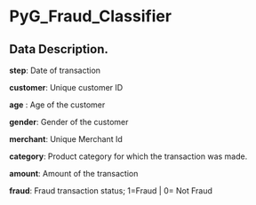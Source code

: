 # PyG_Fraud_Classifier

## Data Description.

**step**: Date of transaction

**customer**: Unique customer ID

**age** : Age of the customer

**gender**: Gender of the customer

**merchant**: Unique Merchant Id

**category**: Product category for which the transaction was made.

**amount**: Amount of the transaction

**fraud**: Fraud transaction status; 1=Fraud | 0= Not Fraud
